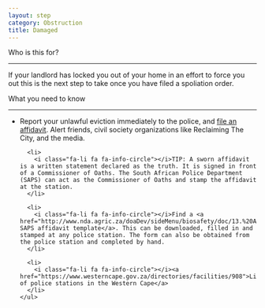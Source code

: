 ```yaml
---
layout: step
category: Obstruction
title: Damaged
---
```

<div class="intro">
  <div class="header"><i class="fa fa-fw fa-users" aria-hidden="true"></i> Who is this for?</div>
  <hr>
  <div class="content">
    <p>If your landlord has locked you out of your home in an effort to force you out this is the next step to take once you have filed a spoliation order.</p>
  </div>
</div>

<div class="summary">
  <div class="header"><i class="fa fa-fw fa-exclamation-circle" aria-hidden="true"></i> What you need to know</div>
  <hr>
  <div class="content">
    <ul class="fa-ul">
      <li>
        <i class="fa-li fa fa-info-circle"></i>Report your unlawful eviction immediately to the police, and <a href="http://www.nda.agric.za/doaDev/sideMenu/biosafety/doc/13.%20AFFIDAVIT%20PDF.pdf">file an affidavit</a>. Alert friends, civil society organizations like Reclaiming The City, and the media.
      </li>

      <li>
        <i class="fa-li fa fa-info-circle"></i>TIP: A sworn affidavit is a written statement declared as the truth. It is signed in front of a Commissioner of Oaths. The South African Police Department (SAPS) can act as the Commissioner of Oaths and stamp the affidavit at the station.
      </li>

      <li>
        <i class="fa-li fa fa-info-circle"></i>Find a <a href="http://www.nda.agric.za/doaDev/sideMenu/biosafety/doc/13.%20AFFIDAVIT%20PDF.pdf">blank SAPS affidavit template</a>. This can be downloaded, filled in and stamped at any police station. The form can also be obtained from the police station and completed by hand.
      </li>

      <li>
        <i class="fa-li fa fa-info-circle"></i><a href="https://www.westerncape.gov.za/directories/facilities/908">List of police stations in the Western Cape</a>
      </li>
    </ul>
  </div>
</div>
